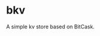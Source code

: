 <!--
 * @Author: xupingmao
 * @email: 578749341@qq.com
 * @Date: 2023-06-22 12:23:05
 * @LastEditors: xupingmao
 * @LastEditTime: 2023-06-22 12:23:37
 * @FilePath: \bkv\README.md
 * @Description: 描述
-->
# bkv

A simple kv store based on BitCask.
